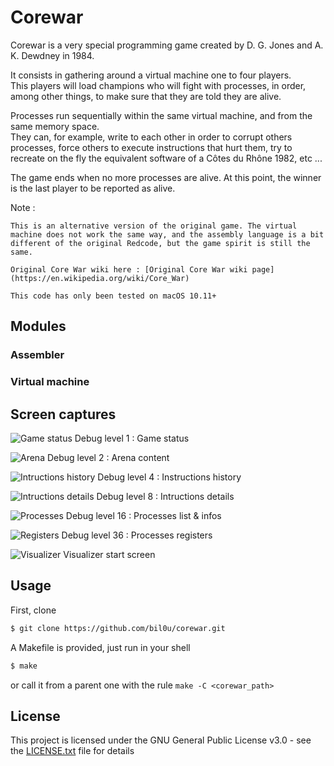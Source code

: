 # Corewar

Corewar is a very special programming game created by D. G. Jones and A. K. Dewdney in 1984.  

It consists in gathering around a virtual machine one to four players.  
This players will load champions who will fight with processes, in order, among other things, to make sure that they are told they are alive.  

Processes run sequentially within the same virtual machine, and from the same memory space.  
They can, for example, write to each other in order to corrupt others processes, force others to execute instructions that hurt them, try to recreate on the fly the equivalent software of a Côtes du Rhône 1982, etc ...  

The game ends when no more processes are alive. At this point, the winner is the last player to be reported as alive.  

Note :  
```
This is an alternative version of the original game. The virtual machine does not work the same way, and the assembly language is a bit different of the original Redcode, but the game spirit is still the same.

Original Core War wiki here : [Original Core War wiki page](https://en.wikipedia.org/wiki/Core_War)

This code has only been tested on macOS 10.11+
```

## Modules

### Assembler

### Virtual machine

## Screen captures

![Game status](./demo/game_status.png)
Debug level 1 : Game status  

![Arena](./demo/arena.png)
Debug level 2 : Arena content  

![Intructions history](./demo/ops_history.png)
Debug level 4 : Instructions history  

![Intructions details](./demo/ops_details.png)
Debug level 8 : Intructions details  

![Processes](./demo/processes.png)
Debug level 16 : Processes list & infos  

![Registers](./demo/registers.png)
Debug level 36 : Processes registers  

![Visualizer](./demo/visualizer.png)
Visualizer start screen

## Usage

First, clone
```sh
$ git clone https://github.com/bil0u/corewar.git
```

A Makefile is provided, just run in your shell
```sh
$ make
```
or call it from a parent one with the rule `make -C <corewar_path>`

## License

This project is licensed under the GNU General Public License v3.0 - see the [LICENSE.txt](LICENSE.txt) file for details
